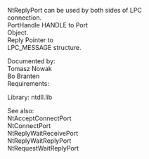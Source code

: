 NtReplyPort can be used by both sides of LPC \
connection. \
PortHandle HANDLE to Port \
Object. \
Reply Pointer to \
LPC\_MESSAGE structure.

Documented by: \
Tomasz Nowak \
Bo Branten \
Requirements:

Library: ntdll.lib

See also: \
NtAcceptConnectPort \
NtConnectPort \
NtReplyWaitReceivePort \
NtReplyWaitReplyPort \
NtRequestWaitReplyPort
